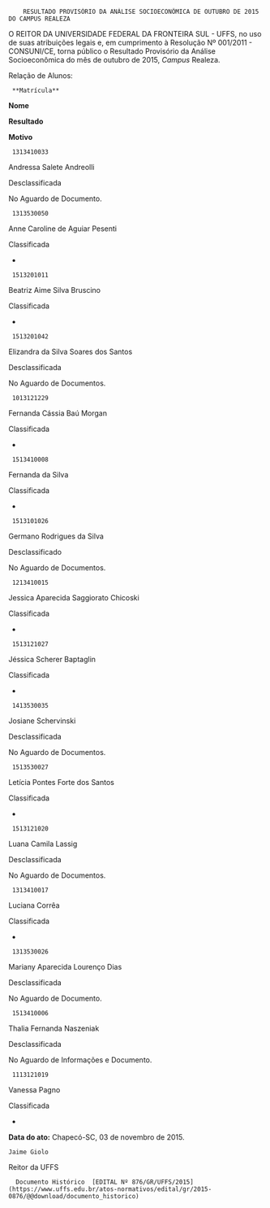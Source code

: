         RESULTADO PROVISÓRIO DA ANÁLISE SOCIOECONÔMICA DE OUTUBRO DE 2015 DO CAMPUS REALEZA  

O REITOR DA UNIVERSIDADE FEDERAL DA FRONTEIRA SUL - UFFS, no uso de suas atribuições legais e, em cumprimento à Resolução Nº 001/2011 - CONSUNI/CE, torna público o Resultado Provisório da Análise Socioeconômica do mês de outubro de 2015, *Campus* Realeza.

 Relação de Alunos:

     **Matrícula**

   **Nome**

   **Resultado**

   **Motivo**

     1313410033

   Andressa Salete Andreolli

   Desclassificada

   No Aguardo de Documento.

     1313530050

   Anne Caroline de Aguiar Pesenti

   Classificada

   -

     1513201011

   Beatriz Aime Silva Bruscino

   Classificada

   -

     1513201042

   Elizandra da Silva Soares dos Santos

   Desclassificada

   No Aguardo de Documentos.

     1013121229

   Fernanda Cássia Baú Morgan

   Classificada

   -

     1513410008

   Fernanda da Silva

   Classificada

   -

     1513101026

   Germano Rodrigues da Silva

   Desclassificado

   No Aguardo de Documentos.

     1213410015

   Jessica Aparecida Saggiorato Chicoski

   Classificada

   -

     1513121027

   Jéssica Scherer Baptaglin

   Classificada

   -

     1413530035

   Josiane Schervinski

   Desclassificada

   No Aguardo de Documentos.

     1513530027

   Letícia Pontes Forte dos Santos

   Classificada

   -

     1513121020

   Luana Camila Lassig

   Desclassificada

   No Aguardo de Documentos.

     1313410017

   Luciana Corrêa

   Classificada

   -

     1313530026

   Mariany Aparecida Lourenço Dias

   Desclassificada

   No Aguardo de Documento.

     1513410006

   Thalia Fernanda Naszeniak

   Desclassificada

   No Aguardo de Informações e Documento.

     1113121019

   Vanessa Pagno

   Classificada

   -

      

   **Data do ato:** Chapecó-SC, 03 de novembro de 2015.   
 

    Jaime Giolo   
 Reitor da UFFS 

      Documento Histórico  [EDITAL Nº 876/GR/UFFS/2015](https://www.uffs.edu.br/atos-normativos/edital/gr/2015-0876/@@download/documento_historico)     
      